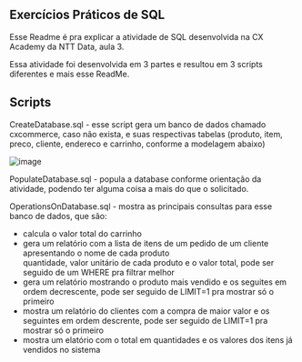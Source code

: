 Exercícios Práticos de SQL
------------------------------------

Esse Readme é pra explicar a atividade de SQL desenvolvida na CX Academy da NTT Data, aula 3.  

Essa atividade foi desenvolvida em 3 partes e resultou em 3 scripts diferentes e mais esse ReadMe.  

Scripts
--------------------------------------
CreateDatabase.sql - esse script gera um banco de dados chamado cxcommerce, caso não exista, e suas respectivas tabelas (produto, item, preco, cliente, endereco e carrinho, conforme a modelagem abaixo)

![image](https://user-images.githubusercontent.com/70555750/213212824-f7212dca-4da7-419f-8eda-10aeeb1df75d.png)

PopulateDatabase.sql - popula a database conforme orientação da atividade, podendo ter alguma coisa a mais do que o solicitado.  

OperationsOnDatabase.sql - mostra as principais consultas para esse banco de dados, que são:  

- calcula o valor total do carrinho
- gera um relatório com a lista de itens de um pedido de um cliente apresentando o nome de cada produto  
quantidade, valor unitário de cada produto e o valor total, pode ser seguido de um WHERE pra filtrar melhor   
- gera um relatório mostrando o produto mais vendido e os seguites em ordem decrescente, pode ser seguido de LIMIT=1 pra mostrar só o primeiro  
- mostra um relatório do clientes com a compra de maior valor e os seguintes em ordem descrente, pode ser seguido de LIMIT=1 pra mostrar só o primeiro  
- mostra um elatório com o total em quantidades e os valores dos itens já vendidos no sistema  
